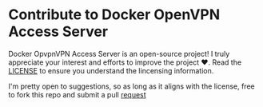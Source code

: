 # Contribute to Docker OpenVPN Access Server

Docker OpvpnVPN Access Server is an open-source project! I truly appreciate your interest and efforts to improve the project ❤️. Read the [LICENSE](https://github.com/TeaRex-coder/docker-openvpn-access-server/blob/main/LICENSE) to ensure you understand the lincensing information.

I'm pretty open to suggestions, so as long as it aligns with the license, free to fork this repo and submit a pull [request](https://github.com/TeaRex-coder/docker-openvpn-access-server/pulls)

